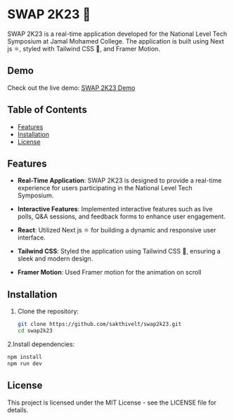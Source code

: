 # SWAP 2K23 🚀

SWAP 2K23 is a real-time application developed for the National Level Tech Symposium at Jamal Mohamed College. The application is built using Next js ⚛️, styled with Tailwind CSS 🎨, and Framer Motion.

## Demo

Check out the live demo: [SWAP 2K23 Demo](#)

## Table of Contents

- [Features](#features)
- [Installation](#installation)
- [License](#license)

## Features

- **Real-Time Application**: SWAP 2K23 is designed to provide a real-time experience for users participating in the National Level Tech Symposium.

- **Interactive Features**: Implemented interactive features such as live polls, Q&A sessions, and feedback forms to enhance user engagement.

- **React**: Utilized Next js ⚛️ for building a dynamic and responsive user interface.

- **Tailwind CSS**: Styled the application using Tailwind CSS 🎨, ensuring a sleek and modern design.

- **Framer Motion**: Used Framer motion for the animation on scroll 

## Installation

1. Clone the repository:

   ```bash
   git clone https://github.com/sakthivelt/swap2k23.git
   cd swap2k23
   ```
   
2.Install dependencies:

   ```bash
   npm install
   npm run dev
   ```

## License

This project is licensed under the MIT License - see the LICENSE file for details.





